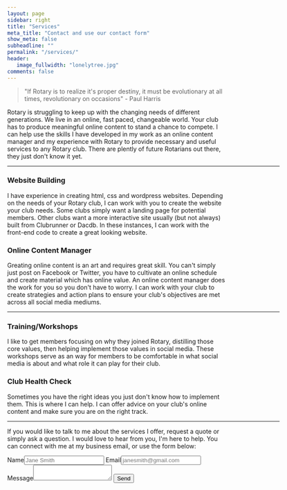 ```yaml
---
layout: page
sidebar: right
title: "Services"
meta_title: "Contact and use our contact form"
show_meta: false
subheadline: ""
permalink: "/services/"
header:
   image_fullwidth: "lonelytree.jpg"
comments: false
---
```


<blockquote>"If Rotary is to realize it's proper destiny, it must be evolutionary at all times, revolutionary on occasions" - Paul Harris</blockquote> 
Rotary is struggling to keep up with the changing needs of different generations. We live in an online, fast paced, changeable world. Your club has to produce meaningful online content to stand a chance to compete. I can help use the skills I have developed in my work as an online content manager and my experience with Rotary to provide necessary and useful services to any Rotary club. There are plently of future Rotarians out there, they just don't know it yet.
<hr size="1px" color="#92927f" width="630" align="right">
<div class="column1">
	<h3>Website Building</h3>
	<p>I have experience in creating html, css and wordpress websites. Depending on the needs of your Rotary club, I can work with you to create the website your club needs. Some clubs simply want a landing page for potential members. Other clubs want a more interactive site usually (but not always) built from Clubrunner or Dacdb. In these instances, I can work with the front-end code to create a great looking website.</p>
</div>
<div class="column2">
	<h3>Online Content Manager</h3>
	<p>Greating online content is an art and requires great skill. You can't simply just post on Facebook or Twitter, you have to cultivate an online schedule and create material which has online value. An online content manager does the work for you so you don't have to worry. I can work with your club to create strategies and action plans to ensure your club's objectives are met across all social media mediums. </p>
</div>

<hr size="1px" color="#92927f" width="630" align="right">

<div class="column1">
	<h3>Training/Workshops</h3>
	<p>I like to get members focusing on why they joined Rotary, distilling those core values, then helping implement those values in social media. These workshops serve as an way for members to  be comfortable in what social media is about and what role it can play for their club.</p>
</div>
<div class="column2">
	<h3>Club Health Check</h3>
	<p>Sometimes you have the right ideas you just don't know how to implement them. This is where I can help. I can offer advice on your club's online content and make sure you are on the right track.</p>
</div>

<hr size="1px" color="#92927f" width="630" align="right">

If you would like to talk to me about the services I offer, request a quote or simply ask a question. I would love to hear from you, I'm here to help. You can connect with me at my business <a mailto="katiebmcoard@gmail.com">email</a>, or use the form below: 

<form action="//formspree.io/katiebmcoard@gmail.com"
      method="POST">
    <label>Name<input type="text" name="name" placeholder="Jane Smith"></label>
    <label>Email<input type="email" name="_replyto" placeholder="janesmith@gmail.com"></label>
    <label>Message<textarea name="message"></textarea></label>
    <!-- This link is the page the user is forwarded to after submission
    We can set this up once we know the permanent domain name.
    <input type="hidden" name="_next" value="//site.io/thanks.html" /> -->
    <input type="submit" value="Send" class='medium button radius'>
</form>

